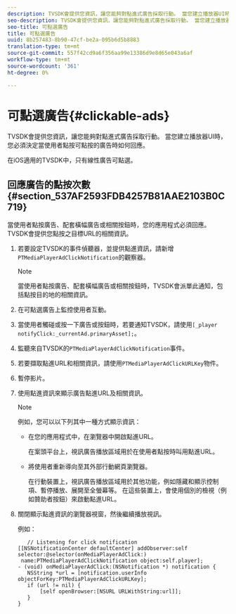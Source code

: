 ```yaml
---
description: TVSDK會提供您資訊，讓您能夠對點進式廣告採取行動。 當您建立播放器UI時，您必須決定當使用者點按可點按的廣告時如何回應。
seo-description: TVSDK會提供您資訊，讓您能夠對點進式廣告採取行動。 當您建立播放器UI時，您必須決定當使用者點按可點按的廣告時如何回應。
seo-title: 可點選廣告
title: 可點選廣告
uuid: 8b257483-8b90-47cf-be2a-095b6d5b8883
translation-type: tm+mt
source-git-commit: 557f42cd9a6f356aa99e13386d9e8d65e043a6af
workflow-type: tm+mt
source-wordcount: '361'
ht-degree: 0%

---
```



# 可點選廣告{#clickable-ads}

TVSDK會提供您資訊，讓您能夠對點進式廣告採取行動。 當您建立播放器UI時，您必須決定當使用者點按可點按的廣告時如何回應。

在iOS適用的TVSDK中，只有線性廣告可點選。

## 回應廣告的點按次數{#section_537AF2593FDB4257B81AAE2103B0C719}

當使用者點按廣告、配套橫幅廣告或相關按鈕時，您的應用程式必須回應。 TVSDK會提供您點按之目標URL的相關資訊。

1. 若要設定TVSDK的事件偵聽器，並提供點進資訊，請新增`PTMediaPlayerAdClickNotification`的觀察器。

   >[!NOTE]
   >
   >當使用者點按廣告、配套橫幅廣告或相關按鈕時，TVSDK會派單此通知，包括點按目的地的相關資訊。

1. 在可點選廣告上監控使用者互動。
1. 當使用者觸碰或按一下廣告或按鈕時，若要通知TVSDK，請使用`[_player notifyClick:_currentAd.primaryAsset];`。
1. 監聽來自TVSDK的`PTMediaPlayerAdClickNotification`事件。
1. 若要擷取點進URL和相關資訊，請使用`PTMediaPlayerAdClickURLKey`物件。
1. 暫停影片。
1. 使用點進資訊來顯示廣告點進URL及相關資訊。

   >[!NOTE]
   >
   >例如，您可以以下列其中一種方式顯示資訊：

   * 在您的應用程式中，在瀏覽器中開啟點進URL。

      在案頭平台上，視訊廣告播放區域用於在使用者點按時叫用點進URL。
   * 將使用者重新導向至其外部行動網頁瀏覽器。

      在行動裝置上，視訊廣告播放區域用於其他功能，例如隱藏和顯示控制項、暫停播放、展開至全螢幕等。 在這些裝置上，會使用個別的檢視（例如贊助者按鈕）來啟動點進URL。

1. 關閉顯示點進資訊的瀏覽器視窗，然後繼續播放視訊。

   例如：

   ```
      // Listening for click notification  
   [[NSNotificationCenter defaultCenter] addObserver:self selector:@selector(onMediaPlayerAdClick:)  
    name:PTMediaPlayerAdClickNotification object:self.player]; 
   - (void) onMediaPlayerAdClick:(NSNotification *) notification { 
      NSString *url = [notification.userInfo objectForKey:PTMediaPlayerAdClickURLKey];  
      if (url != nil) { 
          [self openBrowser:[NSURL URLWithString:url]]; 
      } 
   } 
   ```
